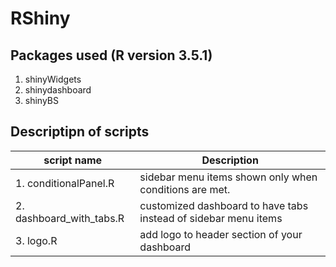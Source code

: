 # RShiny

## Packages used (R version 3.5.1)
1. shinyWidgets
2. shinydashboard
3. shinyBS


## Descriptipn of scripts 
| script name | Description |
|-------------|-------------|
|1. conditionalPanel.R | sidebar menu items shown only when conditions are met.|
|2. dashboard_with_tabs.R | customized dashboard to have tabs instead of sidebar menu items|
|3. logo.R | add logo to header section of your dashboard|
